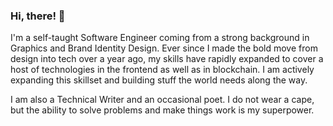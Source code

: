 ### Hi, there! 👋

I'm a self-taught Software Engineer coming from a strong background in Graphics and Brand Identity Design. Ever since I made the bold move from design into tech over a year ago, my skills have rapidly expanded to cover a host of technologies in the frontend as well as in blockchain. I am actively expanding this skillset and building stuff the world needs along the way.

I am also a Technical Writer and an occasional poet. I do not wear a cape, but the ability to solve problems and make things work is my superpower.
